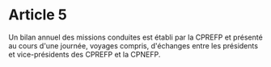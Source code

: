# Article 5

  
Un bilan annuel des missions conduites est établi par la CPREFP et présenté au cours d'une journée, voyages compris, d'échanges entre les présidents et vice-présidents des CPREFP et la CPNEFP.

